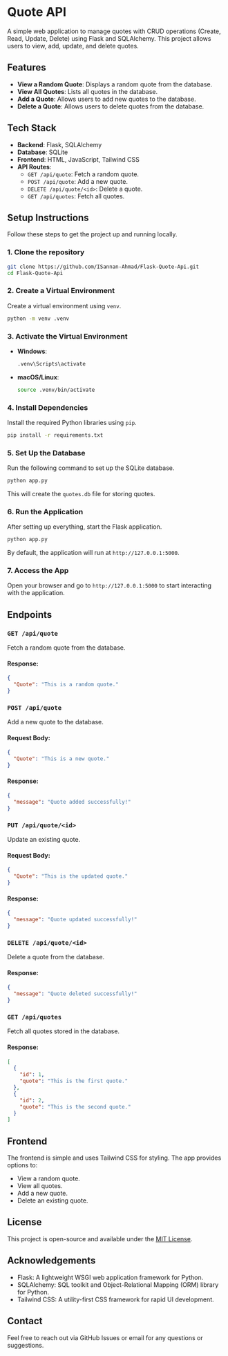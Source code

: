 # Quote API

A simple web application to manage quotes with CRUD operations (Create, Read, Update, Delete) using Flask and SQLAlchemy. This project allows users to view, add, update, and delete quotes.

## Features

- **View a Random Quote**: Displays a random quote from the database.
- **View All Quotes**: Lists all quotes in the database.
- **Add a Quote**: Allows users to add new quotes to the database.
- **Delete a Quote**: Allows users to delete quotes from the database.

## Tech Stack

- **Backend**: Flask, SQLAlchemy
- **Database**: SQLite
- **Frontend**: HTML, JavaScript, Tailwind CSS
- **API Routes**:
    - `GET /api/quote`: Fetch a random quote.
    - `POST /api/quote`: Add a new quote.
    - `DELETE /api/quote/<id>`: Delete a quote.
    - `GET /api/quotes`: Fetch all quotes.

## Setup Instructions

Follow these steps to get the project up and running locally.

### 1. Clone the repository

```bash
git clone https://github.com/ISannan-Ahmad/Flask-Quote-Api.git
cd Flask-Quote-Api
```

### 2. Create a Virtual Environment

Create a virtual environment using `venv`.

```bash
python -m venv .venv
```

### 3. Activate the Virtual Environment

- **Windows**:
  ```bash
  .venv\Scripts\activate
  ```

- **macOS/Linux**:
  ```bash
  source .venv/bin/activate
  ```

### 4. Install Dependencies

Install the required Python libraries using `pip`.

```bash
pip install -r requirements.txt
```

### 5. Set Up the Database

Run the following command to set up the SQLite database.

```bash
python app.py
```

This will create the `quotes.db` file for storing quotes.

### 6. Run the Application

After setting up everything, start the Flask application.

```bash
python app.py
```

By default, the application will run at `http://127.0.0.1:5000`.

### 7. Access the App

Open your browser and go to `http://127.0.0.1:5000` to start interacting with the application.

## Endpoints

### `GET /api/quote`

Fetch a random quote from the database.

#### Response:
```json
{
  "Quote": "This is a random quote."
}
```

### `POST /api/quote`

Add a new quote to the database.

#### Request Body:
```json
{
  "Quote": "This is a new quote."
}
```

#### Response:
```json
{
  "message": "Quote added successfully!"
}
```

### `PUT /api/quote/<id>`

Update an existing quote.

#### Request Body:
```json
{
  "Quote": "This is the updated quote."
}
```

#### Response:
```json
{
  "message": "Quote updated successfully!"
}
```

### `DELETE /api/quote/<id>`

Delete a quote from the database.

#### Response:
```json
{
  "message": "Quote deleted successfully!"
}
```

### `GET /api/quotes`

Fetch all quotes stored in the database.

#### Response:
```json
[
  {
    "id": 1,
    "quote": "This is the first quote."
  },
  {
    "id": 2,
    "quote": "This is the second quote."
  }
]
```

## Frontend

The frontend is simple and uses Tailwind CSS for styling. The app provides options to:

- View a random quote.
- View all quotes.
- Add a new quote.
- Delete an existing quote.

## License

This project is open-source and available under the [MIT License](LICENSE).

## Acknowledgements

- Flask: A lightweight WSGI web application framework for Python.
- SQLAlchemy: SQL toolkit and Object-Relational Mapping (ORM) library for Python.
- Tailwind CSS: A utility-first CSS framework for rapid UI development.

## Contact

Feel free to reach out via GitHub Issues or email for any questions or suggestions.